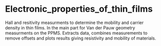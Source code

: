 # Electronic_properties_of_thin_films
Hall and resitivity measurments to determine the mobility and carrier density in thin films. 
In the main part for Van der Pauw geometry measurments on the PPMS.
Extracts data, combines measurements to remove offsets and plots results giving resistivity and mobility of materials. 
